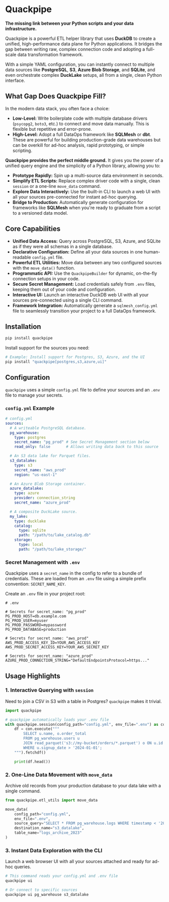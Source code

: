 # Quackpipe

**The missing link between your Python scripts and your data infrastructure.**

Quackpipe is a powerful ETL helper library that uses **DuckDB** to create a unified, high-performance data plane for Python applications. It bridges the gap between writing raw, complex connection code and adopting a full-scale data transformation framework.

With a simple YAML configuration, you can instantly connect to multiple data sources like **PostgreSQL**, **S3**, **Azure Blob Storage**, and **SQLite**, and even orchestrate complex **DuckLake** setups, all from a single, clean Python interface.

## What Gap Does Quackpipe Fill?

In the modern data stack, you often face a choice:

* **Low-Level:** Write boilerplate code with multiple database drivers (`psycopg2`, `boto3`, etc.) to connect and move data manually. This is flexible but repetitive and error-prone.
* **High-Level:** Adopt a full DataOps framework like **SQLMesh** or **dbt**. These are powerful for building production-grade data warehouses but can be overkill for ad-hoc analysis, rapid prototyping, or simple scripting.

**Quackpipe provides the perfect middle ground.** It gives you the power of a unified query engine and the simplicity of a Python library, allowing you to:

* **Prototype Rapidly:** Spin up a multi-source data environment in seconds.
* **Simplify ETL Scripts:** Replace complex driver code with a single, clean `session` or a one-line `move_data` command.
* **Explore Data Interactively:** Use the built-in CLI to launch a web UI with all your sources pre-connected for instant ad-hoc querying.
* **Bridge to Production:** Automatically generate configuration for frameworks like **SQLMesh** when you're ready to graduate from a script to a versioned data model.

## Core Capabilities

* **Unified Data Access:** Query across PostgreSQL, S3, Azure, and SQLite as if they were all schemas in a single database.
* **Declarative Configuration:** Define all your data sources in one human-readable `config.yml` file.
* **Powerful ETL Utilities:** Move data between any two configured sources with the `move_data()` function.
* **Programmatic API:** Use the `QuackpipeBuilder` for dynamic, on-the-fly connection setups in your code.
* **Secure Secret Management:** Load credentials safely from `.env` files, keeping them out of your code and configuration.
* **Interactive UI:** Launch an interactive DuckDB web UI with all your sources pre-connected using a single CLI command.
* **Framework Integration:** Automatically generate a `sqlmesh_config.yml` file to seamlessly transition your project to a full DataOps framework.

## Installation

```bash
pip install quackpipe
```

Install support for the sources you need:

```bash
# Example: Install support for Postgres, S3, Azure, and the UI
pip install "quackpipe[postgres,s3,azure,ui]"
```

## Configuration

`quackpipe` uses a simple `config.yml` file to define your sources and an `.env` file to manage your secrets.

### `config.yml` Example

```yaml
# config.yml
sources:
  # A writeable PostgreSQL database.
  pg_warehouse:
    type: postgres
    secret_name: "pg_prod" # See Secret Management section below
    read_only: false       # Allows writing data back to this source

  # An S3 data lake for Parquet files.
  s3_datalake:
    type: s3
    secret_name: "aws_prod"
    region: "us-east-1"

  # An Azure Blob Storage container.
  azure_datalake:
    type: azure
    provider: connection_string
    secret_name: "azure_prod"

  # A composite DuckLake source.
  my_lake:
    type: ducklake
    catalog:
      type: sqlite
      path: "/path/to/lake_catalog.db"
    storage:
      type: local
      path: "/path/to/lake_storage/"
```

### Secret Management with `.env`

Quackpipe uses a `secret_name` in the config to refer to a bundle of credentials. These are loaded from an `.env` file using a simple prefix convention: `SECRET_NAME_KEY`.

Create an `.env` file in your project root:

```dotenv
# .env

# Secrets for secret_name: "pg_prod"
PG_PROD_HOST=db.example.com
PG_PROD_USER=myuser
PG_PROD_PASSWORD=mypassword
PG_PROD_DATABASE=production

# Secrets for secret_name: "aws_prod"
AWS_PROD_ACCESS_KEY_ID=YOUR_AWS_ACCESS_KEY
AWS_PROD_SECRET_ACCESS_KEY=YOUR_AWS_SECRET_KEY

# Secrets for secret_name: "azure_prod"
AZURE_PROD_CONNECTION_STRING="DefaultEndpointsProtocol=https..."
```

## Usage Highlights

### 1. Interactive Querying with `session`

Need to join a CSV in S3 with a table in Postgres? `quackpipe` makes it trivial.

```python
import quackpipe

# quackpipe automatically loads your .env file
with quackpipe.session(config_path="config.yml", env_file=".env") as con:
    df = con.execute("""
        SELECT u.name, o.order_total
        FROM pg_warehouse.users u
        JOIN read_parquet('s3://my-bucket/orders/*.parquet') o ON u.id = o.user_id
        WHERE u.signup_date > '2024-01-01';
    """).fetchdf()

    print(df.head())
```

### 2. One-Line Data Movement with `move_data`

Archive old records from your production database to your data lake with a single command.

```python
from quackpipe.etl_utils import move_data

move_data(
    config_path="config.yml",
    env_file=".env",
    source_query="SELECT * FROM pg_warehouse.logs WHERE timestamp < '2024-01-01'",
    destination_name="s3_datalake",
    table_name="logs_archive_2023"
)
```

### 3. Instant Data Exploration with the CLI

Launch a web browser UI with all your sources attached and ready for ad-hoc queries.

```bash
# This command reads your config.yml and .env file
quackpipe ui

# Or connect to specific sources
quackpipe ui pg_warehouse s3_datalake
